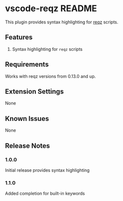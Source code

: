 # vscode-reqz README

This plugin provides syntax highlighting for [reqz](http://github.com/bstefanescu/reqz) scripts.

## Features

1. Syntax highlighting for `reqz` scripts

## Requirements

Works with reqz versions from 0.13.0 and up.

## Extension Settings

None

## Known Issues

None

## Release Notes

### 1.0.0

Initial release provides syntax highlighting

### 1.1.0

Added completion for built-in keywords
